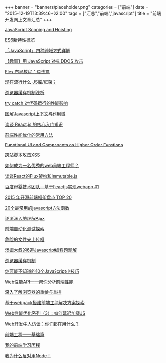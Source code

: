 +++
banner = "banners/placeholder.png"
categories = ["前端"]
date = "2015-12-19T13:39:46+02:00"
tags = ["汇总","前端","javascript"]
title = "前端开发网上文章汇总"
+++

[JavaScript Scoping and Hoisting](https://segmentfault.com/a/1190000004345355)

[ES6新特性概览](http://www.cnblogs.com/Wayou/p/es6_new_features.html)

[「JavaScript」四种跨域方式详解](https://mp.weixin.qq.com/s?__biz=MzAwNjQwNzU2NQ==&mid=208424145&idx=2&sn=d6f3436dbef96e80048f3bcf2880c032&scene=0&key=41ecb04b05111003accd05a80b101d23f5f65bb90683c2faa0b9c46810386589bc6955510904b3d7f691121f017feb06&ascene=0&uin=MTM0ODQyNTk1&devicetype=iMac+MacBookAir7%2C1+OSX+OSX+10.10.5+build(14F1021)&version=11020201&pass_ticket=OUgFBuA2yqcV7ExJVNrQtm5NukTejEXnNHTun2M8jg8%3D)

[【趣事】用 JavaScript 对抗 DDOS 攻击](http://www.cnblogs.com/index-html/p/js-network-firewall.html)

[Flex 布局教程：语法篇](https://mp.weixin.qq.com/s?__biz=MzAxODE2MjM1MA==&mid=209323512&idx=1&sn=c2134c53bd55eef5bb977839c629b087&key=41ecb04b0511100352e7e2f02fd9695d7de52481a587321f9f6ba555d7c8e6b09599fe88ef40e02db9eff1811cbee0fc&ascene=0&uin=MTM0ODQyNTk1&devicetype=iMac+MacBookAir7%2C1+OSX+OSX+10.10.5+build(14F1021)&version=11020201&pass_ticket=OUgFBuA2yqcV7ExJVNrQtm5NukTejEXnNHTun2M8jg8%3D)

[现在流行什么 JS库/框架？](https://mp.weixin.qq.com/s?__biz=MzA4Nzc4MjI4MQ==&mid=211241581&idx=1&sn=7d9fbd01da342425dc1f6281d3cfe197&scene=0&key=41ecb04b05111003aaba6c54ac19ca6585c4c00932fd75f341be9b795bede48d3fc8c172045ebc19f479d3aff8625cbe&ascene=0&uin=MTM0ODQyNTk1&devicetype=iMac+MacBookAir7%2C1+OSX+OSX+10.10.5+build(14F1021)&version=11020201&pass_ticket=OUgFBuA2yqcV7ExJVNrQtm5NukTejEXnNHTun2M8jg8%3D)

[浏览器缓存机制浅析](https://mp.weixin.qq.com/s?__biz=MzAxODE2MjM1MA==&mid=209846596&idx=1&sn=803b9c256d17b2ca2c1cec1322ee19f0&scene=0&key=41ecb04b0511100374b2888613719860979d4a4e623d6c1ef483816039adc27a3d3015a95881ce61b21a343876ef3551&ascene=0&uin=MTM0ODQyNTk1&devicetype=iMac+MacBookAir7%2C1+OSX+OSX+10.10.5+build(14F1021)&version=11020201&pass_ticket=OUgFBuA2yqcV7ExJVNrQtm5NukTejEXnNHTun2M8jg8%3D)  

[try catch 对代码运行的性能影响](http://taobaofed.org/blog/2015/10/28/try-catch-runing-problem/)

[图解Javascript上下文与作用域](https://mp.weixin.qq.com/s?__biz=MzAxODE2MjM1MA==&mid=209783326&idx=1&sn=aeaae340d52fa7f316bfaaf601682ef7&scene=0&key=41ecb04b05111003e740fa16b8f955013f175640e07a7239be0f667d77981e94083a81e08975c99fbe6f091ae648ea8b&ascene=0&uin=MTM0ODQyNTk1&devicetype=iMac+MacBookAir7%2C1+OSX+OSX+10.10.5+build(14F1021)&version=11020201&pass_ticket=OUgFBuA2yqcV7ExJVNrQtm5NukTejEXnNHTun2M8jg8%3D)

[谈谈 React.js 的核心入门知识](https://mp.weixin.qq.com/s?__biz=MjM5OTA1MDUyMA==&mid=211494151&idx=2&sn=f342b427d2d6fa789817f0ff2a20938b&scene=0&key=41ecb04b05111003cf4703fb7804b2fde6904b49a1292e12a5ff22980bee8c39ecb85e498f5adfbe878a64ea3baf09ce&ascene=0&uin=MTM0ODQyNTk1&devicetype=iMac+MacBookAir7%2C1+OSX+OSX+10.10.5+build(14F1021)&version=11020201&pass_ticket=OUgFBuA2yqcV7ExJVNrQtm5NukTejEXnNHTun2M8jg8%3D)

[前端性能优化的常用方法](https://mp.weixin.qq.com/s?__biz=MzA4Nzc4MjI4MQ==&mid=401777193&idx=1&sn=95540e0171a736caab1de5d876de7ae6&scene=0&key=41ecb04b05111003828645f0d91237dafa5b06ff4ae1c9ff7a56b5c4d9b1005883835619b87fce66b5dffde03f2f160c&ascene=0&uin=MTM0ODQyNTk1&devicetype=iMac+MacBookAir7%2C1+OSX+OSX+10.10.5+build(14F1021)&version=11020201&pass_ticket=OUgFBuA2yqcV7ExJVNrQtm5NukTejEXnNHTun2M8jg8%3D)

[Functional UI and Components as Higher Order Functions](https://blog.risingstack.com/functional-ui-and-components-as-higher-order-functions/)

[跨站脚本攻击XSS](https://mp.weixin.qq.com/s?__biz=MjM5NzU0MzU0Nw==&mid=211716745&idx=2&sn=2b7b3814d0d60e6df2cbd30494b5d5fe&scene=0&key=41ecb04b05111003694db4f3baad1b5bb6f97ba2efc5599b8f5b7d644b373b2f00a2d8346676c1f977e45122ef3acef3&ascene=0&uin=MTM0ODQyNTk1&devicetype=iMac+MacBookAir7%2C1+OSX+OSX+10.10.5+build(14F1021)&version=11020201&pass_ticket=OUgFBuA2yqcV7ExJVNrQtm5NukTejEXnNHTun2M8jg8%3D)

[如何成为一名优秀的web前端工程师？](https://mp.weixin.qq.com/s?__biz=MzA4NDIzNzMwMw==&mid=208791701&idx=1&sn=b1078c894492bb6f51f5a26a8c161b51&scene=0&key=41ecb04b05111003d2c2d8caf9bac2154b9f2fb7d4973d5d7c3b03571e6188188355e523ddc5771e2f4b754c08e7fb99&ascene=0&uin=MTM0ODQyNTk1&devicetype=iMac+MacBookAir7%2C1+OSX+OSX+10.10.5+build(14F1021)&version=11020201&pass_ticket=OUgFBuA2yqcV7ExJVNrQtm5NukTejEXnNHTun2M8jg8%3D)

[谈谈React的Flux架构和Immutable.js](https://mp.weixin.qq.com/s?__biz=MzAwNjQwNzU2NQ==&mid=208443481&idx=2&sn=cef55528bc8bab076af7872d771a89cf&scene=0&key=41ecb04b05111003b97c50accb9bdef1de2cf4d28dca4c6bbbe4910beec3fd3d4a7d2cb0e16b421f00b929d6d0b2df92&ascene=0&uin=MTM0ODQyNTk1&devicetype=iMac+MacBookAir7%2C1+OSX+OSX+10.10.5+build(14F1021)&version=11020201&pass_ticket=OUgFBuA2yqcV7ExJVNrQtm5NukTejEXnNHTun2M8jg8%3D)

[百度母婴技术团队—基于Reactjs实现webapp #1](https://mp.weixin.qq.com/s?__biz=MzAwNjQwNzU2NQ==&mid=400112126&idx=1&sn=d434f635120460eca7ca3dca667a4e2b&scene=0&key=41ecb04b0511100363da8e80ae7e1c24c481b0372aab8274bea1f6d0300bb5978125e5cd9b3cecefd58ba0394513f3e3&ascene=0&uin=MTM0ODQyNTk1&devicetype=iMac+MacBookAir7%2C1+OSX+OSX+10.10.5+build(14F1021)&version=11020201&pass_ticket=OUgFBuA2yqcV7ExJVNrQtm5NukTejEXnNHTun2M8jg8%3D)

[2015 年开源前端框架盘点 TOP 20](https://mp.weixin.qq.com/s?__biz=MzA4NDIzNzMwMw==&mid=402545665&idx=2&sn=f5d028937fb77d50dfe7bbfbf2308a70&scene=0&key=41ecb04b05111003dd2dbdd38e36a1dc8cc9daf6562559efaf1377326b02653cb5f58addbe50a69073cbc661a89ea344&ascene=0&uin=MTM0ODQyNTk1&devicetype=iMac+MacBookAir7%2C1+OSX+OSX+10.10.5+build(14F1021)&version=11020201&pass_ticket=OUgFBuA2yqcV7ExJVNrQtm5NukTejEXnNHTun2M8jg8%3D)

[20个最常用的javascript方法函数](https://mp.weixin.qq.com/s?__biz=MzA4NDIzNzMwMw==&mid=208174152&idx=1&sn=d1b7d2b45ea8784c755bfac31a0c3330&key=41ecb04b05111003daca9d0088366247a7d809ee925136fc1526b50f8b277db6e5030a57f35ead72f10d5b901556b716&ascene=0&uin=MTM0ODQyNTk1&devicetype=iMac+MacBookAir7%2C1+OSX+OSX+10.10.5+build(14F1021)&version=11020201&pass_ticket=OUgFBuA2yqcV7ExJVNrQtm5NukTejEXnNHTun2M8jg8%3D)

[逐渐深入地理解Ajax](https://mp.weixin.qq.com/s?__biz=MzAxODE2MjM1MA==&mid=207384929&idx=1&sn=6083f84d02d7f05010ace2479c467ba3&key=41ecb04b051110033a30c142c7664ea806191300c109c519ed3eef32a228d9596cd17c55417f719d5f55d094b05f51fc&ascene=0&uin=MTM0ODQyNTk1&devicetype=iMac+MacBookAir7%2C1+OSX+OSX+10.10.5+build(14F1021)&version=11020201&pass_ticket=OUgFBuA2yqcV7ExJVNrQtm5NukTejEXnNHTun2M8jg8%3D)

[前端自动化测试探索](https://mp.weixin.qq.com/s?__biz=MzAxODE2MjM1MA==&mid=209158489&idx=1&sn=be6afc7532381529c866488727d2af75&key=41ecb04b05111003d37e2242ad43f8a7f469e5f910d5bf22793d416fbb0a89fd1855d662bc742a9a3a4a437b3a9db378&ascene=0&uin=MTM0ODQyNTk1&devicetype=iMac+MacBookAir7%2C1+OSX+OSX+10.10.5+build(14F1021)&version=11020201&pass_ticket=OUgFBuA2yqcV7ExJVNrQtm5NukTejEXnNHTun2M8jg8%3D)

[危险的文件夹上传框](https://mp.weixin.qq.com/s?__biz=MzAxODE2MjM1MA==&mid=210668096&idx=1&sn=f8ad2467289374ff6dcc8c0306c42928&scene=0&key=41ecb04b05111003d1b27ee29617210b5389e10d84d9457fccfff5933cffa32ccb5de7f423ef0457e6337b6f8c58d384&ascene=0&uin=MTM0ODQyNTk1&devicetype=iMac+MacBookAir7%2C1+OSX+OSX+10.10.5+build(14F1021)&version=11020201&pass_ticket=OUgFBuA2yqcV7ExJVNrQtm5NukTejEXnNHTun2M8jg8%3D)

[汤姆大叔的6道Javascript编程题题解](https://mp.weixin.qq.com/s?__biz=MzA4NDIzNzMwMw==&mid=402027531&idx=2&sn=d00e0e5a63819c7b4434f94fa06ca1bb&scene=0&key=41ecb04b05111003f68be53b6e210136638f27e4e56a91e400b7f4f7938812f716fb35d67a9a6e49295213a566f39272&ascene=0&uin=MTM0ODQyNTk1&devicetype=iMac+MacBookAir7%2C1+OSX+OSX+10.10.5+build(14F1021)&version=11020201&pass_ticket=OUgFBuA2yqcV7ExJVNrQtm5NukTejEXnNHTun2M8jg8%3D)

[浏览器缓存机制](https://mp.weixin.qq.com/s?__biz=MzAxODE2MjM1MA==&mid=401167590&idx=1&sn=f1e0979eac8df4cd20dae62ed11e494f&scene=0&key=41ecb04b05111003c41b0c42fae7fd482ad4f1a757dca5215a9261c3a13d088fd32db0f7c2291f9ad0b14198262afe64&ascene=0&uin=MTM0ODQyNTk1&devicetype=iMac+MacBookAir7%2C1+OSX+OSX+10.10.5+build(14F1021)&version=11020201&pass_ticket=OUgFBuA2yqcV7ExJVNrQtm5NukTejEXnNHTun2M8jg8%3D)

[你可能不知道的10个JavaScript小技巧](https://mp.weixin.qq.com/s?__biz=MjM5MDI5MjAyMA==&mid=401625137&idx=2&sn=fdbc1ec75177f9059bc6dd6e7d4e8e50&scene=0&key=41ecb04b051110030b45c777d2f99c8732b24f5cd56dd9eaeab5cf4b64ef1cb9ae071aede689c52ec94669d944214ad5&ascene=0&uin=MTM0ODQyNTk1&devicetype=iMac+MacBookAir7%2C1+OSX+OSX+10.10.5+build(14F1021)&version=11020201&pass_ticket=OUgFBuA2yqcV7ExJVNrQtm5NukTejEXnNHTun2M8jg8%3D)

[Web性能API——帮你分析前端性能](https://mp.weixin.qq.com/s?__biz=MjM5MDE0Mjc4MA==&mid=207609334&idx=1&sn=c2b03d45ea66b9f4b20591b0b71ba1ba&key=41ecb04b05111003cc218410cd123596c1cc03aaa084fa212a0763db7c02e24b8f217c8ac061777a86204ac2c08efdd3&ascene=0&uin=MTM0ODQyNTk1&devicetype=iMac+MacBookAir7%2C1+OSX+OSX+10.10.5+build(14F1021)&version=11020201&pass_ticket=OUgFBuA2yqcV7ExJVNrQtm5NukTejEXnNHTun2M8jg8%3D)

[深入了解浏览器的重绘与重排](https://mp.weixin.qq.com/s?__biz=MzA4Nzc4MjI4MQ==&mid=401078457&idx=1&sn=32cce298a6314d0f987b10f588d9b337&scene=0&key=41ecb04b051110038ea216553015df6c6c7c746c1c9473b6b98261eeabbd6f586529b3bb162aaa8e2a307d9f75c61954&ascene=0&uin=MTM0ODQyNTk1&devicetype=iMac+MacBookAir7%2C1+OSX+OSX+10.10.5+build(14F1021)&version=11020201&pass_ticket=OUgFBuA2yqcV7ExJVNrQtm5NukTejEXnNHTun2M8jg8%3D)

[基于webpack搭建前端工程解决方案探索](https://mp.weixin.qq.com/s?__biz=MzAxODE2MjM1MA==&mid=210235093&idx=2&sn=1d7ed995ef0895e97eb87d466d25636e&scene=0&key=41ecb04b051110039570d5ade0d20eb40419372ef0ef0d413512f82161b223ec3538641f23c0e333fc5d6e11f62f329d&ascene=0&uin=MTM0ODQyNTk1&devicetype=iMac+MacBookAir7%2C1+OSX+OSX+10.10.5+build(14F1021)&version=11020201&pass_ticket=OUgFBuA2yqcV7ExJVNrQtm5NukTejEXnNHTun2M8jg8%3D)

[Web性能优化系列（3）：如何延迟加载JS](https://mp.weixin.qq.com/s?__biz=MzAxODE2MjM1MA==&mid=205870503&idx=1&sn=c919fd8c45f35f4095068611f76e72d9&key=41ecb04b051110033a4237c015d83e9e7950a91d9a5a01701cadf43b714f403af4471d9164c96cbd996a6842f96312ed&ascene=0&uin=MTM0ODQyNTk1&devicetype=iMac+MacBookAir7%2C1+OSX+OSX+10.10.5+build(14F1021)&version=11020201&pass_ticket=OUgFBuA2yqcV7ExJVNrQtm5NukTejEXnNHTun2M8jg8%3D)

[Web开发牛人访谈：你们都在用什么？](https://mp.weixin.qq.com/s?__biz=MzAxODE2MjM1MA==&mid=207465643&idx=1&sn=d869021a71cce8e09e1a22daf92cb90a&key=41ecb04b0511100393bc07351bd5c6f6e2b164ec9569a6f2494ee05cda6e8ec489ca8e40b79d5408ad166632eace74b0&ascene=0&uin=MTM0ODQyNTk1&devicetype=iMac+MacBookAir7%2C1+OSX+OSX+10.10.5+build(14F1021)&version=11020201&pass_ticket=OUgFBuA2yqcV7ExJVNrQtm5NukTejEXnNHTun2M8jg8%3D)

[前端工程——基础篇](http://toutiao.com/a6187369155505225986/?iid=3015193378&app=news_article&wxshare_count=1&tt_from=weixin&utm_source=weixin&utm_medium=toutiao_android&utm_campaign=client_share&from=timeline&isappinstalled=1)

[我的前端学习历程](https://mp.weixin.qq.com/s?__biz=MzAxODE2MjM1MA==&mid=207201399&idx=2&sn=cdd375ffdf291a3e221896613175a5a4&key=41ecb04b0511100375281a3c3d627e0220d69c00d4c998e10028582b8c983b2c06957f307fb6dae27426fb999e6a16eb&ascene=0&uin=MTM0ODQyNTk1&devicetype=iMac+MacBookAir7%2C1+OSX+OSX+10.10.5+build(14F1021)&version=11020201&pass_ticket=OUgFBuA2yqcV7ExJVNrQtm5NukTejEXnNHTun2M8jg8%3D)

[我为什么反对用Node！](https://mp.weixin.qq.com/s?__biz=MjM5MDE0Mjc4MA==&mid=208906645&idx=1&sn=2a80b58e01327053b5736e018a39a882&scene=0&key=41ecb04b05111003134bd68ad6523984ec61ef9c5c5b7209120e0301564294f79897deefb34a4d2be2e2eab655968217&ascene=0&uin=MTM0ODQyNTk1&devicetype=iMac+MacBookAir7%2C1+OSX+OSX+10.10.5+build(14F1021)&version=11020201&pass_ticket=OUgFBuA2yqcV7ExJVNrQtm5NukTejEXnNHTun2M8jg8%3D)







